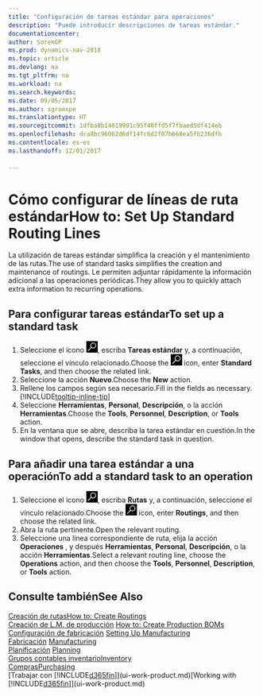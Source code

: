 ```yaml
---
title: "Configuración de tareas estándar para operaciones"
description: "Puede introducir descripciones de tareas estándar."
documentationcenter: 
author: SorenGP
ms.prod: dynamics-nav-2018
ms.topic: article
ms.devlang: na
ms.tgt_pltfrm: na
ms.workload: na
ms.search.keywords: 
ms.date: 09/05/2017
ms.author: sgroespe
ms.translationtype: HT
ms.sourcegitcommit: 1dfba8b14019991c95f40ffd5f7fbaed5df414eb
ms.openlocfilehash: dca8bc96062d6df14fc6d2f07b668ea5fb236dfb
ms.contentlocale: es-es
ms.lasthandoff: 12/01/2017

---
```

# <a name="how-to-set-up-standard-routing-lines"></a><span data-ttu-id="8d587-103">Cómo configurar de líneas de ruta estándar</span><span class="sxs-lookup"><span data-stu-id="8d587-103">How to: Set Up Standard Routing Lines</span></span>
<span data-ttu-id="8d587-104">La utilización de tareas estándar simplifica la creación y el mantenimiento de las rutas.</span><span class="sxs-lookup"><span data-stu-id="8d587-104">The use of standard tasks simplifies the creation and maintenance of routings.</span></span> <span data-ttu-id="8d587-105">Le permiten adjuntar rápidamente la información adicional a las operaciones periódicas.</span><span class="sxs-lookup"><span data-stu-id="8d587-105">They allow you to quickly attach extra information to recurring operations.</span></span>

## <a name="to-set-up-a-standard-task"></a><span data-ttu-id="8d587-106">Para configurar tareas estándar</span><span class="sxs-lookup"><span data-stu-id="8d587-106">To set up a standard task</span></span>
1. <span data-ttu-id="8d587-107">Seleccione el icono ![Buscar página o informe](media/ui-search/search_small.png "icono Buscar página o informe"), escriba **Tareas estándar** y, a continuación, seleccione el vínculo relacionado.</span><span class="sxs-lookup"><span data-stu-id="8d587-107">Choose the ![Search for Page or Report](media/ui-search/search_small.png "Search for Page or Report icon") icon, enter **Standard Tasks**, and then choose the related link.</span></span>
2. <span data-ttu-id="8d587-108">Seleccione la acción **Nuevo**.</span><span class="sxs-lookup"><span data-stu-id="8d587-108">Choose the **New** action.</span></span>
3. <span data-ttu-id="8d587-109">Rellene los campos según sea necesario.</span><span class="sxs-lookup"><span data-stu-id="8d587-109">Fill in the fields as necessary.</span></span> [!INCLUDE[tooltip-inline-tip](includes/tooltip-inline-tip_md.md)]
4. <span data-ttu-id="8d587-110">Seleccione **Herramientas**, **Personal**, **Descripción**, o la acción **Herramientas**.</span><span class="sxs-lookup"><span data-stu-id="8d587-110">Choose the **Tools**, **Personnel**, **Description**, or **Tools** action.</span></span>
5. <span data-ttu-id="8d587-111">En la ventana que se abre, describa la tarea estándar en cuestión.</span><span class="sxs-lookup"><span data-stu-id="8d587-111">In the window that opens, describe the standard task in question.</span></span>

## <a name="to-add-a-standard-task-to-an-operation"></a><span data-ttu-id="8d587-112">Para añadir una tarea estándar a una operación</span><span class="sxs-lookup"><span data-stu-id="8d587-112">To add a standard task to an operation</span></span>
1. <span data-ttu-id="8d587-113">Seleccione el icono ![Buscar página o informe](media/ui-search/search_small.png "icono Buscar página o informe"), escriba **Rutas** y, a continuación, seleccione el vínculo relacionado.</span><span class="sxs-lookup"><span data-stu-id="8d587-113">Choose the ![Search for Page or Report](media/ui-search/search_small.png "Search for Page or Report icon") icon, enter **Routings**, and then choose the related link.</span></span>
2. <span data-ttu-id="8d587-114">Abra la ruta pertinente.</span><span class="sxs-lookup"><span data-stu-id="8d587-114">Open the relevant routing.</span></span>
3. <span data-ttu-id="8d587-115">Seleccione una línea correspondiente de ruta, elija la acción **Operaciones** , y después **Herramientas**, **Personal**, **Descripción**, o la acción **Herramientas**.</span><span class="sxs-lookup"><span data-stu-id="8d587-115">Select a relevant routing line, choose the **Operations** action, and then choose the **Tools**, **Personnel**, **Description**, or **Tools** action.</span></span>

## <a name="see-also"></a><span data-ttu-id="8d587-116">Consulte también</span><span class="sxs-lookup"><span data-stu-id="8d587-116">See Also</span></span>  
[<span data-ttu-id="8d587-117">Creación de rutas</span><span class="sxs-lookup"><span data-stu-id="8d587-117">How to: Create Routings</span></span>](production-how-to-create-routings.md)  
<span data-ttu-id="8d587-118">[Creación de L.M. de producción](production-how-to-create-production-boms.md)   </span><span class="sxs-lookup"><span data-stu-id="8d587-118">[How to: Create Production BOMs](production-how-to-create-production-boms.md)   </span></span>  
<span data-ttu-id="8d587-119">[Configuración de fabricación](production-configure-production-processes.md) </span><span class="sxs-lookup"><span data-stu-id="8d587-119">[Setting Up Manufacturing](production-configure-production-processes.md) </span></span>  
<span data-ttu-id="8d587-120">[Fabricación](production-manage-manufacturing.md)  </span><span class="sxs-lookup"><span data-stu-id="8d587-120">[Manufacturing](production-manage-manufacturing.md)  </span></span>  
<span data-ttu-id="8d587-121">[Planificación](production-planning.md) </span><span class="sxs-lookup"><span data-stu-id="8d587-121">[Planning](production-planning.md) </span></span>  
[<span data-ttu-id="8d587-122">Grupos contables inventario</span><span class="sxs-lookup"><span data-stu-id="8d587-122">Inventory</span></span>](inventory-manage-inventory.md)  
[<span data-ttu-id="8d587-123">Compras</span><span class="sxs-lookup"><span data-stu-id="8d587-123">Purchasing</span></span>](purchasing-manage-purchasing.md)  
<span data-ttu-id="8d587-124">[Trabajar con [!INCLUDE[d365fin](includes/d365fin_md.md)]](ui-work-product.md)</span><span class="sxs-lookup"><span data-stu-id="8d587-124">[Working with [!INCLUDE[d365fin](includes/d365fin_md.md)]](ui-work-product.md)</span></span>  

